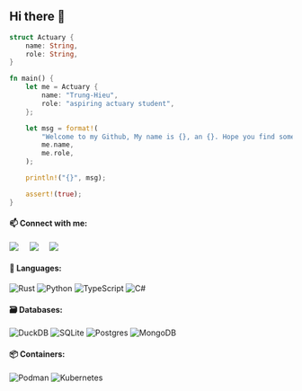 ## Hi there 👋

```rust
struct Actuary {
    name: String,
    role: String,
}

fn main() {
    let me = Actuary {
        name: "Trung-Hieu",
        role: "aspiring actuary student",
    };

    let msg = format!(
        "Welcome to my Github, My name is {}, an {}. Hope you find something helpful to your journey.",
        me.name,
        me.role,
    );

    println!("{}", msg);

    assert!(true);
}
```

#### 📫 Connect with me: 

<a href="mailto:hieunt.hello@gmail.com"><img src="https://img.shields.io/badge/gmail-%23D14836.svg?&style=for-the-badge&logo=gmail&logoColor=white" /></a>&nbsp;&nbsp;&nbsp;&nbsp;
<a href="https://www.linkedin.com/in/hieunthello//"><img src="https://img.shields.io/badge/linkedin-%230077B5.svg?&style=for-the-badge&logo=linkedin&logoColor=white" /></a>&nbsp;&nbsp;&nbsp;&nbsp;
<a href="https://github.com/hnlearndev"><img src="https://img.shields.io/badge/github-800080.svg?&style=for-the-badge&logo=github&logoColor=white" /></a>&nbsp;&nbsp;&nbsp;&nbsp;

#### 🔨 Languages:
![Rust](https://img.shields.io/badge/Rust-000000.svg?style=flat-square&logo=Rust&logoColor=white)
![Python](https://img.shields.io/badge/Python-14354C.svg?style=flat-square&logo=python&logoColor=white)
![TypeScript](https://img.shields.io/badge/TypeScript-%230C55A5.svg?style=flat-square&logo=TypeScript&logoColor=white)
![C#](https://custom-icon-badges.herokuapp.com/badge/C%23-68217A.svg?style=flat-square&logo=cs2&logoColor=white)

#### 🗃️ Databases:
![DuckDB](https://img.shields.io/badge/DuckDB-f7f700.svg?logo=duckdb&logoColor=white)
![SQLite](https://img.shields.io/badge/SQLite-%23575757.svg?logo=sqlite&logoColor=white)
![Postgres](https://img.shields.io/badge/-PostgreSQL-%2361DAFB?style=flat-square&logo=postgresql&logoColor=white)
![MongoDB](https://img.shields.io/badge/MongoDB-4ea94b.svg?style=flat-square&logo=mongodb&logoColor=white)

#### 📦 Containers:
![Podman](https://img.shields.io/badge/Podman-430098?style=flat-square&logo=podman&logoColor=white)
![Kubernetes](https://img.shields.io/badge/-Kubernetes-326ce5?style=flat-square&logo=kubernetes&logoColor=white)


